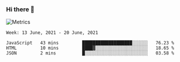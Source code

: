 ### Hi there 👋

![Metrics](https://github.com/radoapx/radoapx/blob/main/github-metrics.svg)

<!--START_SECTION:waka-->
```text
Week: 13 June, 2021 - 20 June, 2021

JavaScript   43 mins         ███████████████████░░░░░░   76.23 % 
HTML         10 mins         ████▓░░░░░░░░░░░░░░░░░░░░   18.65 % 
JSON         2 mins          █░░░░░░░░░░░░░░░░░░░░░░░░   03.58 % 
```
<!--END_SECTION:waka-->

<!--
**radoapx/radoapx** is a ✨ _special_ ✨ repository because its `README.md` (this file) appears on your GitHub profile.

Here are some ideas to get you started:

- 🔭 I’m currently working on ...
- 🌱 I’m currently learning ...
- 👯 I’m looking to collaborate on ...
- 🤔 I’m looking for help with ...
- 💬 Ask me about ...
- 📫 How to reach me: ...
- 😄 Pronouns: ...
- ⚡ Fun fact: ...
-->
